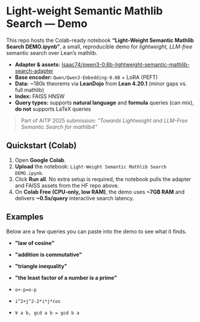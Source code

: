# Light-weight Semantic Mathlib Search — Demo

This repo hosts the Colab-ready notebook **“Light-Weight Semantic Mathlib Search DEMO.ipynb”**, a small, reproducible demo for *lightweight, LLM-free* semantic search over Lean’s mathlib.

- **Adapter & assets:** [Isaac74/qwen3-0.6b-lightweight-semantic-mathlib-search-adapter](https://huggingface.co/Isaac74/qwen3-0.6b-lightweight-semantic-mathlib-search-adapter)
- **Base encoder:** `Qwen/Qwen3-Embedding-0.6B` + LoRA (PEFT)
- **Data:** ~180k theorems via **LeanDojo** from **Lean 4.20.1** (minor gaps vs. full mathlib)
- **Index:** FAISS HNSW
- **Query types:** supports **natural language** and **formula** queries (can mix), **do not** supports LaTeX queries

> Part of AITP 2025 submission: *“Towards Lightweight and LLM-Free Semantic Search for mathlib4”*

## Quickstart (Colab)

1. Open **Google Colab**.
2. **Upload** the notebook: `Light-Weight Semantic Mathlib Search DEMO.ipynb`.
3. Click **Run all**. No extra setup is required, the notebook pulls the adapter and FAISS assets from the HF repo above.
4. On **Colab Free (CPU-only, low RAM)**, the demo uses **~7GB RAM** and delivers **~0.5s/query** interactive search latency.

## Examples

Below are a few queries you can paste into the demo to see what it finds.

- **"law of cosine"**  

- **"addition is commutative"**  

- **"triangle inequality"**  

- **"the least factor of a number is a prime"**  

- `o+-p=o-p`  

- `i^2+j^2-2*i*j*cos` 

- `∀ a b, gcd a b = gcd b a`  
